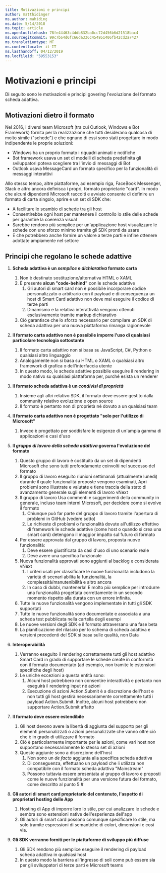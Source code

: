 ```yaml
---
title: Motivazioni e principi
author: matthidinger
ms.author: mahiding
ms.date: 5/14/2018
ms.topic: article
ms.openlocfilehash: 78fe44463c4ddb832ba0cc72d456b6d21518bac4
ms.sourcegitcommit: 99c7b64d6fc66da336c454951406fb42cd2a7427
ms.translationtype: MT
ms.contentlocale: it-IT
ms.lasthandoff: 04/12/2019
ms.locfileid: "59553153"
---
```

# <a name="motivations-and-principles"></a>Motivazioni e principi

Di seguito sono le motivazioni e principi govering l'evoluzione del formato scheda adattiva.

## <a name="motivations-behind-the-format"></a>Motivazioni dietro il formato

Nel 2016, i diversi team Microsoft (tra cui Outlook, Windows e Bot Framework) fornita per la realizzazione che tutti desiderano qualcosa di molto simile ("schede") e che ognuno di essi sono stati progettare in modo indipendente le proprie soluzioni:

- Windows ha un proprio formato i riquadri animati e notifiche
-  Bot framework usava un set di modelli di scheda predefinita gli sviluppatori poteva scegliere tra l'invio di messaggi di Bot
- Outlook usava MessageCard un formato specifico per la funzionalità di messaggi interattivi

Allo stesso tempo, altre piattaforme, ad esempio riga, FaceBook Messenger, Slack e altro ancora definisca i propri, formato proprietarie "card". In modo che alcuni dipendenti Microsoft raccolti e avviato consente di definire un formato di carta singolo, aprire e un set di SDK che:

- A facilitare lo scambio di schede tra gli host
- Consentirebbe ogni host per mantenere il controllo lo stile delle schede per garantire la coerenza visual
- Sarebbe rendono più semplice per un'applicazione host visualizzare le schede con uno sforzo minimo tramite gli SDK pronti da usare
- E che potrebbero anche fornire un valore a terze parti e infine ottenere adottate ampiamente nel settore

## <a name="principles-governing-adaptive-cards"></a>Principi che regolano le schede adattive

1.  **Scheda adattiva è un _semplice_ e _dichiarativa_ formato carta**

    1.  Non è destinato sostituzione/alternativa HTML o XAML
    2.  È presente **alcun "code-behind"** con le schede adattive
        1. Gli autori di smart card non è possibile incorporare codice personalizzato o arbitrario con il payload e di conseguenza un host di Smart Card adattivo non deve mai eseguire il codice di terze parti
        2. Dinamismo e la relativa interattività vengono ottenuti esclusivamente tramite markup dichiarativo
    3.  Ciò garantisce che lo sforzo necessario per compilare un SDK di scheda adattiva per una nuova piattaforma rimanga ragionevole

2.  **Il formato carta adattivo non è possibile imporre l'uso di qualsiasi particolare tecnologia sottostante**

    1.  Il formato carta adattivo non si basa su JavaScript, C#, Python o qualsiasi altro linguaggio
    2.  Analogamente non si basa su HTML o XAML o qualsiasi altro framework di grafica o dell'interfaccia utente
    3.  In questo modo, le schede adattive possibile eseguire il rendering in modo nativo su qualsiasi piattaforma per, purché esista un renderer

3.  **Il formato scheda adattiva è un _condivisi di proprietà_**

    1.  Insieme agli altri relativo SDK, il formato deve essere gestito dalla community relativo evoluzione e open source
    2.  Il formato è pertanto non di proprietà né dovuto a un qualsiasi team

4.  **Il formato carta adattivo non è progettato "solo per l'utilizzo di Microsoft"**

    1.  Invece è progettato per soddisfare le esigenze di un'ampia gamma di applicazioni e casi d'uso

5.  **Il _gruppo di lavoro della scheda adattiva_ governa l'evoluzione del formato**

    1.  Questo gruppo di lavoro è costituito da un set di dipendenti Microsoft che sono tutti profondamente coinvolti nel successo del formato
    2.  Il gruppo di lavoro eseguito riunioni settimanali (attualmente lunedì) durante il quale funzionalità proposte vengono esaminati, Apri problemi sono illustrate e valutate e tiene traccia della stato di avanzamento generale sugli elementi di lavoro vNext
    3.  Il gruppo di lavoro Usa commenti e suggerimenti della community in generale, incluso team interni Microsoft, per decidere come si evolve il formato
        1. Chiunque può far parte del gruppo di lavoro tramite l'apertura di problemi in GitHub (vedere sotto)
        2. Le richieste di problemi o funzionalità dovute all'utilizzo effettivo di framework le schede adattive (come host o quando si crea una smart card) detengono il maggior impatto sul futuro di formato
    4.  Per essere approvata dal gruppo di lavoro, proposta nuove funzionalità:
        1. Deve essere giustificata da casi d'uso di uno scenario reale
        2. Deve avere una specifica funzionale
    5.  Nuova funzionalità approvati sono aggiunti al backlog e considerata vNext
        1. I criteri usati per classificare le nuove funzionalità includono la varietà di scenari abilita la funzionalità, la complessità/manutenibilità e altro ancora
        2. In caso di dubbi, mantenerla! È molto più semplice per introdurre una funzionalità progettata correttamente in un secondo momento rispetto alla durata con un errore infinita.
    6.  Tutte le nuove funzionalità vengono implementate in tutti gli SDK supportati
    7.  Tutte le nuove funzionalità sono documentate e associata a una scheda test pubblicata nella cartella degli esempi
    8.  Le nuove versioni degli SDK e il formato attraversano una fase beta
    9.  La pianificazione del rilascio per lo schema di scheda adattiva e versioni precedenti del SDK si basa sulle qualità, non Data

6.  **Interoperabilità**
    1.  Verranno eseguito il rendering correttamente tutti gli host adattivo Smart Card in grado di supportare le schede create in conformità con il formato documentato (ad esempio, non tramite le estensioni specifiche degli host)
    2.  Le uniche eccezioni a questa entità sono:
        1.  Alcuni host potrebbero non consentire interattività e pertanto non eseguirà il rendering input né azioni
        2.  Esecuzione di azioni Action.Submit è a discrezione dell'host e non tutti gli host gestirà necessariamente correttamente tutti i payload Action.Submit. Inoltre, alcuni host potrebbero non supportare Action.Submit affatto

7.  **Il formato deve essere estendibile**

    1.  Gli host devono avere la libertà di aggiunta del supporto per gli elementi personalizzati o azioni personalizzate che vanno oltre ciò che è in grado di utilizzare il formato
    2.  Ciò è particolarmente importante per le azioni, come vari host non supportano necessariamente lo stesso set di azioni
    3.  Queste aggiunte sono a discrezione dell'host
        1. Non sono un *de facto* aggiunta alla specifica scheda adattiva
        2. Di conseguenza, effettuano un payload che li utilizza non compatibile con il formato scheda adattiva "Mainstream"
        3. Possono tuttavia essere presentata al gruppo di lavoro e proposti come le nuove funzionalità per una versione futura del formato, come descritto al punto 5 #

8.  **Gli autori di smart card proprietario del contenuto, l'aspetto di proprietari hosting delle App**

    1.  Hosting di App di imporre loro lo stile, per cui analizzare le schede e sembra sono estensioni native dell'esperienza dell'app
    2.  Gli autori di smart card possono comunque specificare lo stile, ma solo tramite espressioni di semantiche di colori, dimensioni e così via.

9.  **Gli SDK verranno forniti per le piattaforme di sviluppo più diffuse**

    1.  Gli SDK rendono più semplice eseguire il rendering di payload scheda adattiva in qualsiasi host
    2.  In questo modo la barriera all'ingresso di soli come può essere sia per gli sviluppatori di terze parti e Microsoft teams
